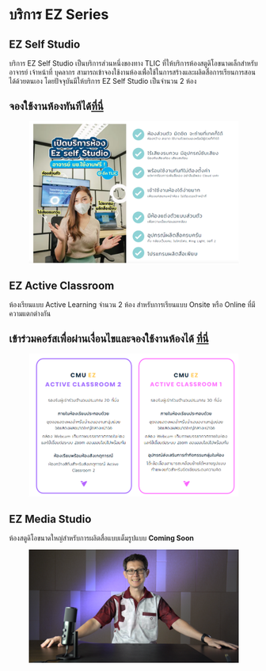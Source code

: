 # บริการ EZ Series

## EZ Self Studio

บริการ EZ Self Studio เป็นบริการส่วนหนึ่งของทาง TLIC ที่ให้บริการห้องสตูดิโอขนาดเล็กสำหรับอาจารย์ เจ้าหน้าที่ บุคลากร สามารถเข้าจองใช้งานห้องเพื่่อใช้ในการสร้างและผลิตสื่อการเรียนการสอนได้ด้วยตนเอง โดยปัจจุบันมีให้บริการ EZ Self Studio เป็นจำนวน 2 ห้อง

## จองใช้งานห้องทันทีได้[ที่นี่](https://ezbooking.tlic.cmu.ac.th/)

<figure><img src="../.gitbook/assets/image.png" alt=""><figcaption></figcaption></figure>

## EZ Active Classroom

ห้องเรียนแบบ Active Learning จำนวน 2 ห้อง สำหรับการเรียนแบบ Onsite หรือ Online ที่มีความแตกต่างกัน

## **เข้าร่วมคอร์สเพื่อผ่านเงื่อนไขและจองใช้งานห้องได้** [**ที่นี่**](https://mango-cmu.instructure.com/enroll/8DBADD)

<figure><img src="../.gitbook/assets/image (1).png" alt=""><figcaption></figcaption></figure>

## EZ Media Studio

ห้องสตูดิโอขนาดใหญ่สำหรับการผลิตสื่อแบบเต็มรูปแบบ **Coming Soon**

<figure><img src="../.gitbook/assets/MicrosoftTeams-image (20).png" alt=""><figcaption></figcaption></figure>
